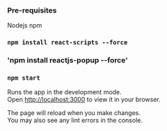### Pre-requisites

Nodejs
npm

### `npm install react-scripts --force`
### 'npm install reactjs-popup --force'
### `npm start`

Runs the app in the development mode.\
Open [http://localhost:3000](http://localhost:3000) to view it in your browser.

The page will reload when you make changes.\
You may also see any lint errors in the console.
